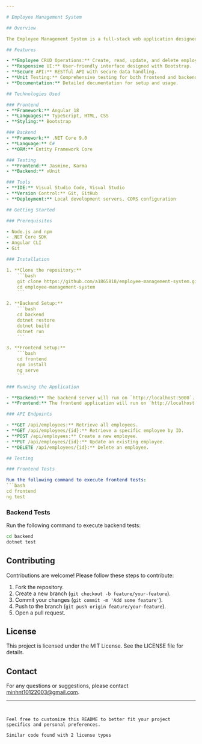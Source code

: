 ```yaml
---

# Employee Management System

## Overview

The Employee Management System is a full-stack web application designed to manage employee data efficiently. This project leverages Angular for the frontend and .NET Core for the backend, providing a robust and scalable solution for employee management.

## Features

- **Employee CRUD Operations:** Create, read, update, and delete employee records.
- **Responsive UI:** User-friendly interface designed with Bootstrap.
- **Secure API:** RESTful API with secure data handling.
- **Unit Testing:** Comprehensive testing for both frontend and backend.
- **Documentation:** Detailed documentation for setup and usage.

## Technologies Used

### Frontend
- **Framework:** Angular 18
- **Languages:** TypeScript, HTML, CSS
- **Styling:** Bootstrap

### Backend
- **Framework:** .NET Core 9.0
- **Language:** C#
- **ORM:** Entity Framework Core

### Testing
- **Frontend:** Jasmine, Karma
- **Backend:** xUnit

### Tools
- **IDE:** Visual Studio Code, Visual Studio
- **Version Control:** Git, GitHub
- **Deployment:** Local development servers, CORS configuration

## Getting Started

### Prerequisites

- Node.js and npm
- .NET Core SDK
- Angular CLI
- Git

### Installation

1. **Clone the repository:**
    ```bash
    git clone https://github.com/a1865818/employee-management-system.git
    cd employee-management-system
    ```

2. **Backend Setup:**
    ```bash
    cd backend
    dotnet restore
    dotnet build
    dotnet run
    ```

3. **Frontend Setup:**
    ```bash
    cd frontend
    npm install
    ng serve
    ```

### Running the Application

- **Backend:** The backend server will run on `http://localhost:5000`.
- **Frontend:** The frontend application will run on `http://localhost:4200`.

### API Endpoints

- **GET /api/employees:** Retrieve all employees.
- **GET /api/employees/{id}:** Retrieve a specific employee by ID.
- **POST /api/employees:** Create a new employee.
- **PUT /api/employees/{id}:** Update an existing employee.
- **DELETE /api/employees/{id}:** Delete an employee.

## Testing

### Frontend Tests

Run the following command to execute frontend tests:
```bash
cd frontend
ng test
```

### Backend Tests

Run the following command to execute backend tests:
```bash
cd backend
dotnet test
```

## Contributing

Contributions are welcome! Please follow these steps to contribute:

1. Fork the repository.
2. Create a new branch (`git checkout -b feature/your-feature`).
3. Commit your changes (`git commit -m 'Add some feature'`).
4. Push to the branch (`git push origin feature/your-feature`).
5. Open a pull request.

## License

This project is licensed under the MIT License. See the LICENSE file for details.

## Contact

For any questions or suggestions, please contact [minhnt10122003@gmail.com](mailto:minhnt10122003@gmail.com).

---
```


Feel free to customize this README to better fit your project specifics and personal preferences.

Similar code found with 2 license types
